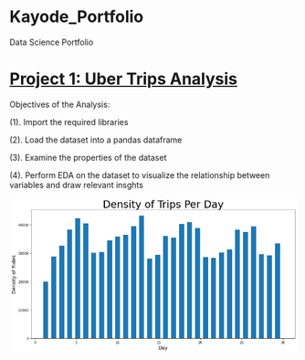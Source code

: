# Kayode_Portfolio
Data Science Portfolio
# [Project 1: Uber Trips Analysis](https://github.com/Ogunbanwo-kayode/Kayode_Portfolio/blob/main/Analyzing%20Uber%20Trips%20Dataset.ipynb)

Objectives of the Analysis:

(1). Import the required libraries

(2). Load the dataset into a pandas dataframe

(3). Examine the properties of the dataset

(4). Perform EDA on the dataset to visualize the relationship between variables and draw relevant insghts

![](https://github.com/Ogunbanwo-kayode/Kayode_Portfolio/blob/main/Images/Image%201.png)

